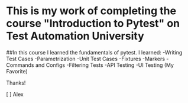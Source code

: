# This is my work of completing the course "Introduction to Pytest" on Test Automation University

##In this course I learned the fundamentals of pytest.
I learned: -Writing Test Cases -Parametrization -Unit Test Cases -Fixtures -Markers -Commands and Configs -Filtering Tests -API Testing -UI Testing (My Favorite)

Thanks! 

[ ] Alex
